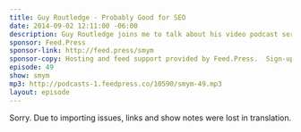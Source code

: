 ```yaml
---
title: Guy Routledge - Probably Good for SEO
date: 2014-09-02 12:11:00 -06:00
description: Guy Routledge joins me to talk about his video podcast series AtoZCSS. We talk production of a video podcast including Wistia video hosting, Screenflow recording and even using Jekyll for hosting your podcast’s website.
sponsor: Feed.Press
sponsor-link: http://feed.press/smym
sponsor-copy: Hosting and feed support provided by Feed.Press.  Sign-up today and try FeedPress on a 14 day trial (no contracts or commitments). Use promo code "smym" during checkout to get 10% off your first year.
episode: 49
show: smym
mp3: http://podcasts-1.feedpress.co/10590/smym-49.mp3
layout: episode
---
```


Sorry. Due to importing issues, links and show notes were lost in translation.

